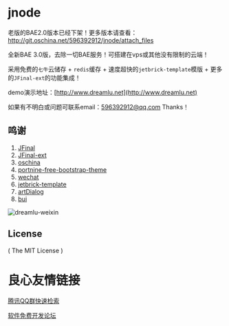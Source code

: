 # jnode
老版的BAE2.0版本已经下架！更多版本请查看：http://git.oschina.net/596392912/jnode/attach_files

全新BAE 3.0版，去除一切BAE服务！可搭建在vps或其他没有限制的云端！

采用免费的`七牛`云储存 + `redis`缓存 + 速度超快的`jetbrick-template`模版 + 更多的`JFinal-ext`的功能集成！

demo演示地址：[http://www.dreamlu.net](http://www.dreamlu.net)

如果有不明白或问题可联系email：596392912@qq.com Thanks！

## 鸣谢
1. [JFinal](http://www.oschina.net/p/jfinal)
2. [JFinal-ext](http://www.oschina.net/p/jfinal-ext)
3. [oschina](http://www.oschina.net/)
4. [portnine-free-bootstrap-theme](https://github.com/xiow/portnine-free-bootstrap-theme)
5. [wechat](http://git.oschina.net/gson/wechat)
6. [jetbrick-template](http://subchen.github.io/jetbrick-template/)
7. [artDialog](http://www.planeart.cn/?page_id=660)
8. [bui](http://www.builive.com/start/index.php)

![dreamlu-weixin](http://52jfinal.duapp.com/images/weixin.jpg)

## License

( The MIT License )

 # 良心友情链接

[腾讯QQ群快速检索](http://u.720life.cn/s/8cf73f7c)

[软件免费开发论坛](http://u.720life.cn/s/bbb01dc0)